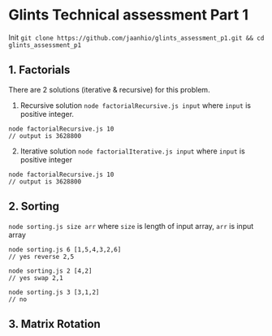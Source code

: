 # Glints Technical assessment Part 1

Init
`git clone https://github.com/jaanhio/glints_assessment_p1.git && cd glints_assessment_p1`

## 1. Factorials

There are 2 solutions (iterative & recursive) for this problem.

1. Recursive solution
`node factorialRecursive.js input` where `input` is positive integer.
```
node factorialRecursive.js 10
// output is 3628800
```

2. Iterative solution
`node factorialIterative.js input` where `input` is positive integer
```
node factorialRecursive.js 10
// output is 3628800
```

## 2. Sorting
`node sorting.js size arr` where `size` is length of input array, `arr` is input array

```
node sorting.js 6 [1,5,4,3,2,6]
// yes reverse 2,5
```

```
node sorting.js 2 [4,2]
// yes swap 2,1
```

```
node sorting.js 3 [3,1,2]
// no
```

## 3. Matrix Rotation